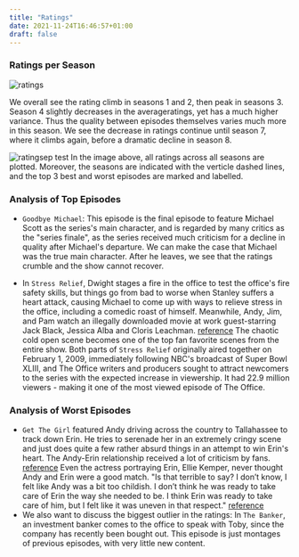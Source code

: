 ```yaml
---
title: "Ratings"
date: 2021-11-24T16:46:57+01:00
draft: false
---
```


### Ratings per Season

![ratings]({{<baseurl>}}/images/ratings_seasons.png)

We overall see the rating climb in seasons 1 and 2, then peak in seasons 3. Season 4 slightly decreases in the averageratings, yet has a much higher variance. Thus the quality between episodes themselves varies much more in this season. We see the decrease in ratings continue until season 7, where it climbs again, before a dramatic decline in season 8.

![ratingsep]({{<baseurl>}}/images/ratingsep.png)
test
In the image above, all ratings across all seasons are plotted. Moreover, the seasons are indicated with the verticle dashed lines, and the top 3 best and worst episodes are marked and labelled. 

### Analysis of Top Episodes

- `Goodbye Michael`: This episode is the final episode to feature Michael Scott as the series's main character, and is regarded by many critics as the "series finale", as the series received much criticism for a decline in quality after Michael's departure. We can make the case that Michael was the true main character. After he leaves, we see that the ratings crumble and the show cannot recover.

- In `Stress Relief`, Dwight stages a fire in the office to test the office's fire safety skills, but things go from bad to worse when Stanley suffers a heart attack, causing Michael to come up with ways to relieve stress in the office, including a comedic roast of himself. Meanwhile, Andy, Jim, and Pam watch an illegally downloaded movie at work guest-starring Jack Black, Jessica Alba and Cloris Leachman. [reference](https://en.wikipedia.org/wiki/Stress_Relief_(The_Office)) 
The chaotic cold open scene becomes one of the top fan favorite scenes from the entire show.
Both parts of `Stress Relief` originally aired together on February 1, 2009, immediately following NBC's broadcast of Super Bowl XLIII, and The Office writers and producers sought to attract newcomers to the series with the expected increase in viewership. It had 22.9 million viewers - making it one of the most viewed episode of The Office.

### Analysis of Worst Episodes

- `Get The Girl` featured Andy driving across the country to Tallahassee to track down Erin. He tries to serenade her in an extremely cringy scene and just does quite a few rather absurd things in an attempt to win Erin's heart. The Andy-Erin relationship received a lot of criticism by fans. [reference](https://screenrant.com/the-office-worst-episodes-imdb/)
Even the actress portraying Erin, Ellie Kemper, never thought Andy and Erin were a good match. "Is that terrible to say? I don’t know, I felt like Andy was a bit too childish. I don’t think he was ready to take care of Erin the way she needed to be. I think Erin was ready to take care of him, but I felt like it was uneven in that respect." [reference](https://www.cinemablend.com/television/2553336/why-the-offices-ellie-kemper-wasnt-exactly-a-fan-of-erin-and-andys-relationship)
- We also want to discuss the biggest outlier in the ratings: In `The Banker`, an investment banker comes to the office to speak with Toby, since the company has recently been bought out. This episode is just montages of previous episodes, with very little new content.